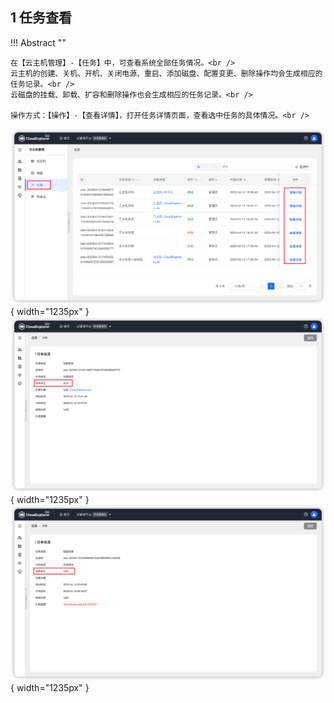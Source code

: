 
## 1 任务查看

!!! Abstract ""

    在【云主机管理】-【任务】中，可查看系统全部任务情况。<br />
    云主机的创建、关机、开机、关闭电源、重启、添加磁盘、配置变更、删除操作均会生成相应的任务记录。<br />
    云磁盘的挂载、卸载、扩容和删除操作也会生成相应的任务记录。<br />

    操作方式：【操作】-【查看详情】，打开任务详情页面，查看选中任务的具体情况。<br />

![任务列表](../../img/cloud-server/task/任务列表.png){ width="1235px" }
![成功任务](../../img/cloud-server/task/成功任务.png){ width="1235px" }
![失败任务](../../img/cloud-server/task/失败任务.png){ width="1235px" }
